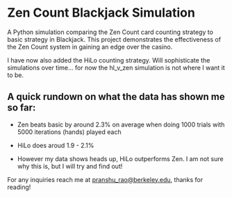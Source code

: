 # Zen Count Blackjack Simulation

A Python simulation comparing the Zen Count card counting strategy to basic strategy in Blackjack. This project demonstrates the effectiveness of the Zen Count system in gaining an edge over the casino.

I have now also added the HiLo counting strategy. Will sophisticate the simulations over time... for now the hl_v_zen simulation is not where I want it to be.

## A quick rundown on what the data has shown me so far:

 - Zen beats basic by around 2.3% on average when doing 1000 trials with 5000 iterations (hands) played each

 - HiLo does aroud 1.9 - 2.1%

 - However my data shows heads up, HiLo outperforms Zen. I am not sure why this is, but I will try and find out!

For any inquiries reach me at pranshu_rao@berkeley.edu, thanks for reading!
